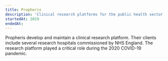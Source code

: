 ```yaml
---
title: Propheris
description: 'Clinical research platforms for the public health sector.'
startedAt: 2019
endedAt:
---
```


Propheris develop and maintain a clinical research platform. Their clients include several research hospitals commissioned by NHS England. The research platform played a critical role during the 2020 COVID-19 pandemic.

<map-view latitude='52.9508' longitude='-1.1365' zoom='18'></map-view>